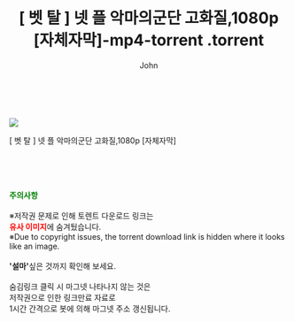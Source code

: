 ﻿---
layout: post
title:  "                   [ 벳 탈 ] 넷 플 악마의군단 고화질,1080p [자체자막]-mp4-torrent                .torrent"
author: John
categories: [ 애니/만화 ]
tags: [  ]
image: https://torrentrj58.com/uploadfile/full/107e3b81bfd97cb43f70aaa0fb74bf27ae72147a.jpg 
description: "                   [ 벳 탈 ] 넷 플 악마의군단 고화질,1080p [자체자막]-mp4-torrent                 torrent 정보 공유"
toc: true
toc_sticky: true
---

<br>
<p><img src="https://torrentrj58.com/uploadfile/full/107e3b81bfd97cb43f70aaa0fb74bf27ae72147a.jpg"/></p>
 [ 벳 탈 ] 넷 플 악마의군단 고화질,1080p [자체자막]  
    
<br><br><br>
<p data-ke-size="size16"><b><span style="color: green;">주의사항</span></b><br /><br />※저작권 문제로 인해 토렌트 다운로드 링크는<br /><b><span style="color: red;">유사 이미지</span></b>에 숨겨뒀습니다.<br />※Due to copyright issues, the torrent download link is hidden where it looks like an image.<br /><br /><b>'설마'</b>싶은 것까지 확인해 보세요.<br /><br />숨김링크 클릭 시 마그넷 나타나지 않는 것은<br />저작권으로 인한 링크만료 자료로<br />1시간 간격으로 봇에 의해 마그넷 주소 갱신됩니다.</p>
